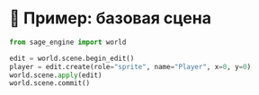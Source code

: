 # 📘 Пример: базовая сцена

```python
from sage_engine import world

edit = world.scene.begin_edit()
player = edit.create(role="sprite", name="Player", x=0, y=0)
world.scene.apply(edit)
world.scene.commit()
```
